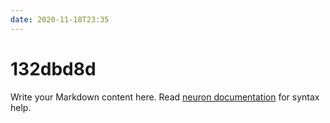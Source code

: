 ```yaml
---
date: 2020-11-18T23:35
---
```


# 132dbd8d

Write your Markdown content here. Read [neuron documentation](https://neuron.zettel.page/2011404.html) for syntax help.

